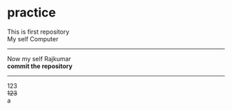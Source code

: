 # practice
This is first repository
<br>
My self Computer
<hr>
Now my self Rajkumar
<br>
<b> commit the repository</b>
<br>
<hr>
123
<br>
<del>123</del>
<br>
a
